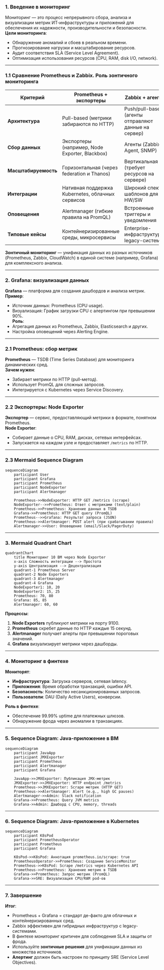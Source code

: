 ### 1. Введение в мониторинг
Мониторинг — это процесс непрерывного сбора, анализа и визуализации метрик ИТ-инфраструктуры и приложений для обеспечения их надежности, производительности и безопасности.  
**Цели мониторинга**:  
- Обнаружение аномалий и сбоев в реальном времени.  
- Прогнозирование нагрузки и масштабирование ресурсов.  
- Аудит соответствия SLA (Service Level Agreement).  
- Оптимизация использования ресурсов (CPU, RAM, disk I/O, network).  

---

### 1.1 Сравнение Prometheus и Zabbix. Роль зонтичного мониторинга

| **Критерий**          | **Prometheus + экспортеры**                          | **Zabbix + агенты**                                  |
|------------------------|------------------------------------------------------|-----------------------------------------------------|
| **Архитектура**        | Pull-based (метрики забираются по HTTP)             | Push/pull-based (агенты отправляют данные на сервер)|
| **Сбор данных**        | Экспортеры (например, Node Exporter, Blackbox)       | Агенты (Zabbix Agent, SNMP)                         |
| **Масштабируемость**   | Горизонтальная (через federation и Thanos)           | Вертикальная (требует ресурсов на сервере)          |
| **Интеграции**         | Нативная поддержка Kubernetes, облачных сервисов     | Широкий спектр шаблонов для HW/SW                   |
| **Оповещения**         | Alertmanager (гибкие правила на PromQL)              | Встроенные триггеры и уведомления                   |
| **Типовые кейсы**      | Контейнеризированные среды, микросервисы             | Enterprise-инфраструктура, legacy-системы           |

**Зонтичный мониторинг** — унификация данных из разных источников (Prometheus, Zabbix, CloudWatch) в единой системе (например, Grafana) для комплексного анализа.

---

### 2. Grafana: визуализация данных
**Grafana** — платформа для создания дашбордов и анализа метрик.  
**Пример**:  
- Источник данных: Prometheus (CPU usage).  
- Визуализация: График загрузки CPU с алертингом при превышении 90%.  
**Роль**:  
- Агрегация данных из Prometheus, Zabbix, Elasticsearch и других.  
- Настройка оповещений через Alerting Engine.  

---

### 2.1 Prometheus: сбор метрик
**Prometheus** — TSDB (Time Series Database) для мониторинга динамических сред.  
**Зачем нужен**:  
- Забирает метрики по HTTP (pull-метод).  
- Использует PromQL для сложных запросов.  
- Интегрируется с Kubernetes через Service Discovery.  

---

### 2.2 Экспортеры: Node Exporter
**Экспортер** — сервис, предоставляющий метрики в формате, понятном Prometheus.  
**Node Exporter**:  
- Собирает данные о CPU, RAM, дисках, сетевых интерфейсах.  
- Запускается на каждом узле и предоставляет `/metrics` по HTTP.  

---

### 2.3 Mermaid Sequence Diagram
```mermaid
sequenceDiagram
    participant User
    participant Grafana
    participant Prometheus
    participant NodeExporter
    participant Alertmanager

    Prometheus->>NodeExporter: HTTP GET /metrics (scrape)
    NodeExporter-->>Prometheus: Ответ с метриками (text/plain)
    Prometheus->>Prometheus: Хранение данных в TSDB
    Grafana->>Prometheus: HTTP GET query (PromQL)
    Prometheus-->>Grafana: Результат запроса (JSON)
    Prometheus->>Alertmanager: POST alert (при срабатывании правила)
    Alertmanager->>User: Оповещение (email/Slack/PagerDuty)
```

---

### 3. Mermaid Quadrant Chart
```mermaid
quadrantChart
    title Мониторинг 10 ВМ через Node Exporter
    x-axis Сложность интеграции --> Простота
    y-axis Централизация --> Децентрализация
    quadrant-1 Prometheus Server
    quadrant-2 Node Exporters
    quadrant-3 Alertmanager
    quadrant-4 Grafana
    NodeExporter1: 10, 20
    NodeExporter2: 15, 25
    Prometheus: 70, 80
    Grafana: 85, 85
    Alertmanager: 60, 60
```

**Процессы**:  
1. **Node Exporters** публикуют метрики на порту 9100.  
2. **Prometheus** скребет данные по HTTP каждые 15 секунд.  
3. **Alertmanager** получает алерты при превышении пороговых значений.  
4. **Grafana** визуализирует метрики через дашборды.  

---

### 4. Мониторинг в финтехе
**Мониторят**:  
- **Инфраструктура**: Загрузка серверов, сетевая latency.  
- **Приложения**: Время обработки транзакций, ошибки API.  
- **Безопасность**: Количество несанкционированных запросов.  
- **Пользователи**: DAU (Daily Active Users), конверсии.  

**Роль в финтехе**:  
- Обеспечение 99.99% uptime для платежных шлюзов.  
- Обнаружение фрода через аномалии в транзакциях.  

---

### 5. Sequence Diagram: Java-приложение в ВМ
```mermaid
sequenceDiagram
    participant JavaApp
    participant JMXExporter
    participant Prometheus
    participant Alertmanager
    participant Grafana

    JavaApp->>JMXExporter: Публикация JMX-метрик
    JMXExporter->>JMXExporter: HTTP endpoint /metrics
    Prometheus->>JMXExporter: Scrape метрик (HTTP GET)
    Prometheus->>Alertmanager: Alert (e.g., high GC pauses)
    Alertmanager->>Admin: Slack notification
    Grafana->>Prometheus: Query JVM metrics
    Grafana->>Admin: Дашборд с CPU, memory, threads
```

---

### 6. Sequence Diagram: Java-приложение в Kubernetes
```mermaid
sequenceDiagram
    participant K8sPod
    participant PrometheusOperator
    participant Prometheus
    participant Grafana

    K8sPod->>K8sPod: Аннотация prometheus.io/scrape: true
    PrometheusOperator->>Prometheus: Создание ServiceMonitor
    Prometheus->>K8sPod: Scrape /metrics через Kubernetes API
    Prometheus->>Prometheus: Хранение метрик в TSDB
    Grafana->>Prometheus: Запрос метрик (PromQL)
    Grafana->>SRE: Визуализация CPU/RAM pod-ов
```

---

### 7. Завершение
**Итог**:  
- Prometheus + Grafana = стандарт де-факто для облачных и контейнеризированных сред.  
- Zabbix эффективен для гибридных инфраструктур с legacy-системами.  
- В финтехе мониторинг критичен для соблюдения SLA и защиты от фрода.  
- Используйте **зонтичные решения** для унификации данных из множества источников.  
- **Алертинг** должен быть настроен по принципу SRE (Service Level Objectives).  


